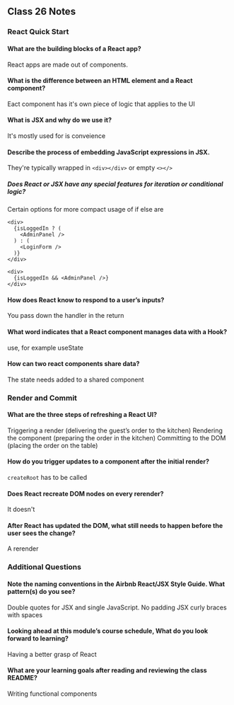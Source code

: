 ## Class 26 Notes

### React Quick Start 

#### What are the building blocks of a React app?

React apps are made out of components.

#### What is the difference between an HTML element and a React component?

Eact component has it's own piece of logic that applies to the UI

#### What is JSX and why do we use it?

It's mostly used for is conveience 

#### Describe the process of embedding JavaScript expressions in JSX.

They're typically wrapped in `<div></div>` or empty `<></>`

##### Does React or JSX have any special features for iteration or conditional logic?

Certain options for more compact usage of if else are

```
<div>
  {isLoggedIn ? (
    <AdminPanel />
  ) : (
    <LoginForm />
  )}
</div>
```
```
<div>
  {isLoggedIn && <AdminPanel />}
</div>
```

#### How does React know to respond to a user’s inputs?

You pass down the handler in the return

#### What word indicates that a React component manages data with a Hook?

use, for example useState


#### How can two react components share data?

The state needs added to a shared component

### Render and Commit

#### What are the three steps of refreshing a React UI?

Triggering a render (delivering the guest’s order to the kitchen)
Rendering the component (preparing the order in the kitchen)
Committing to the DOM (placing the order on the table)


#### How do you trigger updates to a component after the initial render?

`createRoot` has to be called

#### Does React recreate DOM nodes on every rerender?

It doesn't

#### After React has updated the DOM, what still needs to happen before the user sees the change? 

A rerender 


### Additional Questions

#### Note the naming conventions in the Airbnb React/JSX Style Guide. What pattern(s) do you see?

Double quotes for JSX and single JavaScript.
No padding JSX curly braces with spaces

#### Looking ahead at this module’s course schedule, What do you look forward to learning?

Having a better grasp of React

#### What are your learning goals after reading and reviewing the class README?

Writing functional components